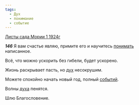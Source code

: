 ```yaml
---
tags:
  - Дух
  - понимание
  - событие
---
```


[Листы сада Мории 1 1924г](https://127.0.0.1:4002/agni/1924)

___146___
Я вам счастье являю, примите его и научитесь [понимать](../../../tags/#понимание) написанное.   

Всё, что можно ускорить без гибели, будет ускорено.   

Жизнь раскрывает пасть, но [дух](../../../tags/#Дух) несокрушим.   

Можете спокойно начать новый год, полный [событий](../../../tags/#событие).   

Волны [духа](../../../tags/#Дух) пенятся.   

Шлю Благословение.   


